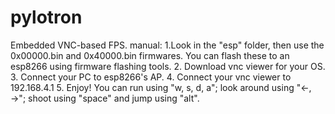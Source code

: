 # pylotron
Embedded VNC-based FPS.
    manual:
    1.Look in the "esp" folder, then use the 0x00000.bin and 0x40000.bin firmwares. You can flash these to an esp8266 using firmware flashing tools.
    2. Download vnc viewer for your OS.
    3. Connect your PC to esp8266's AP.
    4. Connect your vnc viewer to 192.168.4.1
    5. Enjoy! You can run using "w, s, d, a"; look around using "←, →"; shoot using "space" and jump using "alt".
